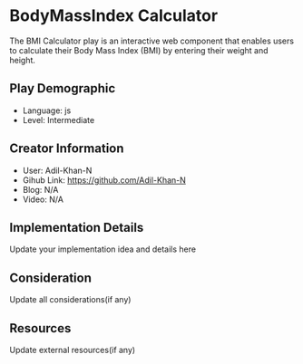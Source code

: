 # BodyMassIndex Calculator

The BMI Calculator play is an interactive web component that enables users to calculate their Body Mass Index (BMI) by entering their weight and height. 

## Play Demographic

- Language: js
- Level: Intermediate

## Creator Information

- User: Adil-Khan-N
- Gihub Link: https://github.com/Adil-Khan-N
- Blog: N/A
- Video: N/A

## Implementation Details

Update your implementation idea and details here

## Consideration

Update all considerations(if any)

## Resources

Update external resources(if any)
